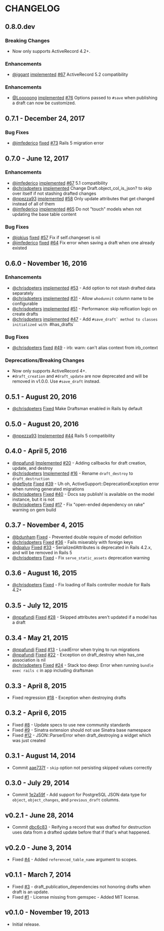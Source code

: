 # CHANGELOG

## 0.8.0.dev

### Breaking Changes

- Now only supports ActiveRecord 4.2+.

### Enhancements

- [@iggant](https://github.com/iggant)
  [implemented](https://github.com/jmfederico/draftsman/pull/80/commits/74e290d895b272b45a4b611403afa5d554955938)
  [#67](https://github.com/jmfederico/draftsman/pull/80)
  ActiveRecord 5.2 compatibility

### Enhancements

- [@Looooong](https://github.com/Looooong)
  [implemented](https://github.com/jmfederico/draftsman/commit/181e3599aba9f9d6c76a3f37e65837cefababbb3)
  [#76](https://github.com/jmfederico/draftsman/pull/76)
  Options passed to `#save` when publishing a draft can now be customized.

## 0.7.1 - December 24, 2017

### Bug Fixes

- [@jmfederico](https://github.com/jmfederico)
  [fixed](https://github.com/jmfederico/draftsman/commit/ff46e510c7d82331fcad7ea1eb2d2d2728ed1bd5)
  [#73](https://github.com/jmfederico/draftsman/issues/73)
  Rails 5 migration error


## 0.7.0 - June 12, 2017

### Enhancements

- [@jmfederico](https://github.com/jmfederico)
  [implemented](https://github.com/liveeditor/draftsman/commit/87f242374ad9fd97f7dba2e485d68da407c46fed)
  [#67](https://github.com/liveeditor/draftsman/pull/67)
  5.1 compatibility
- [@chrisdpeters](https://github.com/chrisdpeters)
  [implemented](https://github.com/liveeditor/draftsman/commit/e2c8e497899a453daf4c60d6ce02cacbf15a0f12)
  Change Draft.object_col_is_json? to skip over itself if not stashing drafted changes
- [@npezza93](https://github.com/npezza93)
  [implemented](https://github.com/liveeditor/draftsman/commit/936d5a37c044c5ca0a5699a553d9bc111f2d91d2)
  [#58](https://github.com/liveeditor/draftsman/pull/58)
  Only update attributes that get changed instead of all of them
- [@jmfederico](https://github.com/jmfederico)
  [implemented](https://github.com/liveeditor/draftsman/commit/e8ba201db6bb88ea0ebc47c1262eb24e892e9a0b)
  [#65](https://github.com/liveeditor/draftsman/pull/65)
  Do not "touch" models when not updating the base table content

### Bug Fixes

- [@jokius](https://github.com/jokius)
  [fixed](https://github.com/liveeditor/draftsman/commit/5ca7d6717109d753959a5d56c0fe81c3cd7b75f1)
  [#57](https://github.com/liveeditor/draftsman/pull/57)
  Fix if self.changeset is nil
- [@jmfederico](https://github.com/jmfederico)
  [fixed](https://github.com/liveeditor/draftsman/commit/207d158d054ed13ca6dc0a15ae2c499b0aac5f5f)
  [#64](https://github.com/liveeditor/draftsman/pull/64)
  Fix error when saving a draft when one already existed

## 0.6.0 - November 16, 2016

### Enhancements

- [@chrisdpeters](https://github.com/chrisdpeters)
  [implemented](https://github.com/liveeditor/draftsman/commit/39e74ef34f34de83262761a383e94a7e7731d47f)
  [#53](https://github.com/liveeditor/draftsman/issues/53) -
  Add option to not stash drafted data separately
- [@chrisdpeters](https://github.com/chrisdpeters)
  [implemented](https://github.com/liveeditor/draftsman/commit/340e632b9590ae3a07f5b567df3ca2b6d9a5b804)
  [#31](https://github.com/liveeditor/draftsman/issues/51) -
  Allow `whodunnit` column name to be configurable
- [@chrisdpeters](https://github.com/chrisdpeters)
  [implemented](https://github.com/liveeditor/draftsman/commit/340e632b9590ae3a07f5b567df3ca2b6d9a5b804)
  [#51](https://github.com/liveeditor/draftsman/issues/51) -
  Performance: skip reification logic on create drafts
- [@chrisdpeters](https://github.com/chrisdpeters)
  [implemented](https://github.com/liveeditor/draftsman/commit/eae59a6991d9aef18a9f9a811ccc7a8668cd351f)
  [#47](https://github.com/liveeditor/draftsman/issues/47) -
  Add ``#save_draft` method to classes initialized with ``#has_drafts`

### Bug Fixes

- [@chrisdpeters](https://github.com/chrisdpeters)
  [fixed](https://github.com/liveeditor/draftsman/commit/696caf78baff938ebdf98c2867f6c4d2610b4611)
  [#49](https://github.com/liveeditor/draftsman/issues/49) -
  irb: warn: can't alias context from irb_context

### Deprecations/Breaking Changes

- Now only supports ActiveRecord 4+.
- `#draft_creation` and `#draft_update` are now deprecated and will be removed
  in v1.0.0. Use `#save_draft` instead.

## 0.5.1 - August 20, 2016

- [@chrisdpeters](https://github.com/chrisdpeters)
  [Fixed](https://github.com/liveeditor/draftsman/commit/b19efe6abf73b2e62a420df2aef39dc9eabf20dc)
  Make Draftsman enabled in Rails by default

## 0.5.0 - August 20, 2016

- [@npezza93](https://github.com/npezza93)
  [Implemented](https://github.com/liveeditor/draftsman/pull/45)
  [#44](https://github.com/liveeditor/draftsman/issues/44)
  Rails 5 compatibility

## 0.4.0 - April 5, 2016

- [@npafundi](https://github.com/npafundi)
  [Implemented](https://github.com/liveeditor/draftsman/pull/20)
  [#20](https://github.com/liveeditor/draftsman/pull/20) -
  Adding callbacks for draft creation, update, and destroy
- [@chrisdpeters](https://github.com/chrisdpeters)
  [Implemented](https://github.com/liveeditor/draftsman/commit/b3cecfa17f5cf296e7451cca56aeee41eac75f11)
  [#16](https://github.com/liveeditor/draftsman/issues/16) -
  Rename `draft_destroy` to `draft_destruction`
- [@defbyte](https://github.com/defbyte)
  [Fixed](https://github.com/liveeditor/draftsman/pull/38)
  [#39](https://github.com/liveeditor/draftsman/issues/39) -
  Uh oh, ActiveSupport::DeprecationException error when running generated migrations
- [@chrisdpeters](https://github.com/chrisdpeters)
  [Fixed](https://github.com/liveeditor/draftsman/commit/b0e328276e1e90ab877a6003f1d3165c7032267d)
  [#40](https://github.com/liveeditor/draftsman/issues/40) -
  Docs say publish! is available on the model instance, but it is not
- [@chrisdpeters](https://github.com/chrisdpeters)
  [Fixed](https://github.com/liveeditor/draftsman/commit/bae427d2d38715da5b892888ff86d23bf5e39cb0)
  [#17](https://github.com/liveeditor/draftsman/issues/17) -
  Fix "open-ended dependency on rake" warning on gem build

## 0.3.7 - November 4, 2015

- [@bdunham](https://github.com/bdunham)
  [Fixed](https://github.com/liveeditor/draftsman/commit/3610087a319fd203684146bb1d37bf0e41276743) -
  Prevented double require of model definition
- [@chrisdpeters](https://github.com/chrisdpeters)
  [Fixed](https://github.com/liveeditor/draftsman/commit/ec2edf45700a3bea8cfac6f9facbc8ef6c7f9f54)
  [#36](https://github.com/liveeditor/draftsman/issues/36) -
  Fails miserably with foreign keys
- [@dpaluy](https://github.com/dpaluy)
  [Fixed](https://github.com/dpaluy/draftsman/blob/afce35b3985c79760176f31710c11a77b1201f0e/config/initializers/draftsman.rb)
  [#33](https://github.com/liveeditor/draftsman/issues/33) -
  SerializedAttributes is deprecated in Rails 4.2.x, and will be removed in Rails 5
- [@chrisdpeters](https://github.com/chrisdpeters)
  [Fixed](https://github.com/liveeditor/draftsman/commit/adc2843105e8fcf34d714557e82cf3f24942dbcb) -
  Fix `serve_static_assets` deprecation warning

## 0.3.6 - August 16, 2015

- [@chrisdpeters](https://github.com/chrisdpeters)
  [Fixed](https://github.com/liveeditor/draftsman/commit/971b3d945e9190fbb103acac09c9d006db7a2a31) -
  Fix loading of Rails controller module for Rails 4.2+

## 0.3.5 - July 12, 2015

- [@npafundi](https://github.com/npafundi)
  [Fixed](https://github.com/liveeditor/draftsman/pull/29)
  [#28](https://github.com/liveeditor/draftsman/issues/28) -
  Skipped attributes aren't updated if a model has a draft

## 0.3.4 - May 21, 2015

- [@npafundi](https://github.com/npafundi)
  [Fixed](https://github.com/liveeditor/draftsman/pull/21)
  [#13](https://github.com/liveeditor/draftsman/issues/13) -
  LoadError when trying to run migrations
- [@npafundi](https://github.com/npafundi)
  [Fixed](https://github.com/liveeditor/draftsman/pull/23)
  [#22](https://github.com/liveeditor/draftsman/issues/22) -
  Exception on draft_destroy when has_one association is nil
- [@chrisdpeters](https://github.com/chrisdpeters)
  [Fixed](https://github.com/liveeditor/draftsman/commit/32b13375f4e50bafc3b4516d731d2fcf51a5fb2b)
  [#24](https://github.com/liveeditor/draftsman/issues/24) -
  Stack too deep: Error when running `bundle exec rails c` in app including draftsman

## 0.3.3 - April 8, 2015

-  Fixed regression [#18](https://github.com/liveeditor/draftsman/pull/19) - Exception when destroying drafts

## 0.3.2 - April 6, 2015

-  Fixed [#8](https://github.com/liveeditor/draftsman/issues/8) - Update specs to use new community standards
-  Fixed [#9](https://github.com/liveeditor/draftsman/issues/9) - Sinatra extension should not use Sinatra base namespace
-  Fixed [#12](https://github.com/liveeditor/draftsman/issues/12) - JSON::ParserError when draft_destroying a widget which was just created

## 0.3.1 - August 14, 2014

-  Commit [aae737f](https://github.com/live-editor/draftsman/commit/aae737fcdf48604bc480b1c9c141bf642c0f581c) - `skip` option not persisting skipped values correctly

## 0.3.0 - July 29, 2014

-  Commit [1e2a59f](https://github.com/live-editor/draftsman/commit/1e2a59f678cc4d88222dfc1976d564b5649cd329) - Add support for PostgreSQL JSON data type for `object`, `object_changes`, and `previous_draft` columns.

## v0.2.1 - June 28, 2014

-  Commit [dbc6c83](https://github.com/live-editor/draftsman/commit/dbc6c83abbea5211f67ad883f4a2d18a9f5ac181) - Reifying a record that was drafted for destruction uses data from a drafted update before that if that's what happened.

## v0.2.0 - June 3, 2014

-  Fixed [#4](https://github.com/live-editor/draftsman/issues/4) - Added `referenced_table_name` argument to scopes.

## v0.1.1 - March 7, 2014

-  Fixed [#3](https://github.com/minimalorange/draftsman/issues/3) - draft_publication_dependencies not honoring drafts
   when draft is an update.
-  Fixed [#1](https://github.com/minimalorange/draftsman/issues/1) - License missing from gemspec - Added MIT license.

## v0.1.0 - November 19, 2013

-  Initial release.
